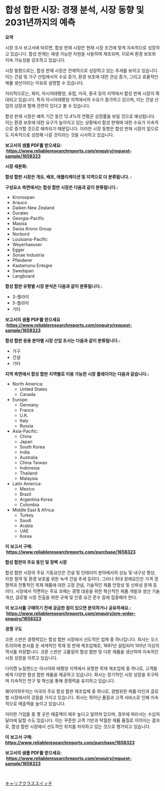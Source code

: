 <p><h1>합성 합판 시장: 경쟁 분석, 시장 동향 및 2031년까지의 예측</h1></p><p><strong>요약</strong></p>
<p><p>시장 조사 보고서에 따르면, 합성 판재 시장은 현재 시장 조건에 맞게 지속적으로 성장하고 있습니다. 합성 판재는 재생 가능한 자원을 사용하여 제조되며, 이로써 환경 보호와 지속 가능성을 강조하고 있습니다.</p><p>시장 동향으로는, 합성 판재 시장은 전체적으로 성장하고 있는 추세를 보이고 있습니다. 이는 건설 및 가구 산업에서의 수요 증가, 환경 보호에 대한 관심 증가, 그리고 효율적인 제품 생산이라는 이유로 설명할 수 있습니다.</p><p>지리적으로는, 북미, 아시아태평양, 유럽, 미국, 중국 등의 지역에서 합성 판재 시장이 확대되고 있습니다. 특히 아시아태평양 지역에서의 수요가 증가하고 있으며, 이는 건설 산업의 성장과 함께 관련이 있다고 볼 수 있습니다.</p><p>합성 판재 시장은 예측 기간 동안 12.4%의 연평균 성장률을 보일 것으로 예상됩니다. 이는 환경 보호에 대한 요구가 높아지고 있는 상황에서 합성 판재에 대한 수요가 지속적으로 증가할 것으로 예측되기 때문입니다. 이러한 시장 동향은 합성 판재 시장이 앞으로도 지속적으로 성장해 나갈 것이라는 것을 시사하고 있습니다.</p></p>
<p><strong>보고서의 샘플 PDF를 받으세요: &nbsp;<a href="https://www.reliableresearchreports.com/enquiry/request-sample/1658323">https://www.reliableresearchreports.com/enquiry/request-sample/1658323</a></strong></p>
<p><strong>시장 세분화:</strong></p>
<p><strong> 합성 합판 시장은 개요, 배포, 애플리케이션 및 지역으로 더 분류됩니다. :</strong></p>
<p><strong>구성요소 측면에서는 합성 합판 시장은 다음과 같이 분류됩니다.:</strong></p>
<p><ul><li>Kronospan</li><li>Arauco</li><li>Daiken New Zealand</li><li>Duratex</li><li>Georgia-Pacific</li><li>Masisa</li><li>Swiss Krono Group</li><li>Norbord</li><li>Louisiana-Pacific</li><li>Weyerhaeuser</li><li>Egger</li><li>Sonae Industria</li><li>Pfleiderer</li><li>Kastamonu Entegre</li><li>Swedspan</li><li>Langboard</li></ul></p>
<p><strong> 합성 합판 유형별 시장 분석은 다음과 같이 분류됩니다.:</strong></p>
<p><ul><li>3-플라이</li><li>5-플라이</li><li>기타</li></ul></p>
<p><strong>보고서의 샘플 PDF를 받으세요 :<a href="https://www.reliableresearchreports.com/enquiry/request-sample/1658323">https://www.reliableresearchreports.com/enquiry/request-sample/1658323</a></strong></p>
<p><strong> 합성 합판 응용 분야별 시장 산업 조사는 다음과 같이 분류됩니다.:</strong></p>
<p><ul><li>가구</li><li>건설</li><li>기타</li></ul></p>
<p><strong>지역 측면에서 합성 합판 지역별로 이용 가능한 시장 플레이어는 다음과 같습니다.:</strong></p>
<p><ul>
    <li>
        North America:
        <ul>
            <li>United States</li>
            <li>Canada</li>
        </ul>
    </li>
    <li>
        Europe:
        <ul>
            <li>Germany</li>
            <li>France</li>
            <li>U.K.</li>
            <li>Italy</li>
            <li>Russia</li>
        </ul>
    </li>
    <li>
        Asia-Pacific:
        <ul>
            <li>China</li>
            <li>Japan</li>
            <li>South Korea</li>
            <li>India</li>
            <li>Australia</li>
            <li>China Taiwan</li>
            <li>Indonesia</li>
            <li>Thailand</li>
            <li>Malaysia</li>
        </ul>
    </li>
    <li>
        Latin America:
        <ul>
            <li>Mexico</li>
            <li>Brazil</li>
            <li>Argentina Korea</li>
            <li>Colombia</li>
        </ul>
    </li>
    <li>
        Middle East & Africa:
        <ul>
            <li>Turkey</li>
            <li>Saudi</li>
            <li>Arabia</li>
            <li>UAE</li>
            <li>Korea</li>
        </ul>
    </li>
    </ul></p>
<p><strong>이 보고서 구매: &nbsp;<a href="https://www.reliableresearchreports.com/purchase/1658323">https://www.reliableresearchreports.com/purchase/1658323</a></strong></p>
<p><strong>합성 합판의 주요 동인 및 장벽 시장</strong></p>
<p><p>합성 합판 시장의 주요 기동요인은 건설 및 인테리어 분야에서의 성능 및 내구성 향상, 자원 절약 및 환경 보호를 위한 녹색 건설 추세 등이다. 그러나 최대 장애요인은 가격 경쟁력과 전통적인 목재 제품에 대한 고정 관념, 기술적인 제품 안정성 및 신뢰성 문제 등이다. 시장에서 직면하는 주요 과제는 경쟁 대응을 위한 혁신적인 제품 개발과 생산 기술 개선, 글로벌 시장 진출을 위한 규제 및 인증 요건 준수 등에 집중해야 한다.</p></p>
<p><strong>이 보고서를 구매하기 전에 궁금한 점이 있으면 문의하거나 공유하세요.: &nbsp;<a href="https://www.reliableresearchreports.com/enquiry/pre-order-enquiry/1658323">https://www.reliableresearchreports.com/enquiry/pre-order-enquiry/1658323</a></strong></p>
<p><strong>경쟁 구도</strong></p>
<p><p>코론 스판은 경쟁력있는 합성 합판 시장에서 선도적인 업체 중 하나입니다. 회사는 오스트리아에 본사를 둔 세계적인 목재 및 판재 제조업체로, 1897년 설립되어 100년 이상의 역사를 자랑합니다. 코론 스판은 고품질의 합성 합판 및 다른 제품을 생산하여 지속적인 시장 성장을 이루고 있습니다.</p><p>다이켄 뉴질랜드는 아시아와 태평양 지역에서 유명한 목재 제조업체 중 하나로, 고객들에게 다양한 합성 합판 제품을 제공하고 있습니다. 회사는 장기적인 시장 성장을 추구하며 지속적인 연구 및 혁신을 통해 경쟁력을 유지하고 있습니다.</p><p>웨이어하우저는 미국의 주요 합성 합판 제조업체 중 하나로, 광범위한 제품 라인과 글로벌 시장에서의 강점을 가지고 있습니다. 회사는 뛰어난 품질과 고객 서비스로 인해 지속적으로 매출액을 높이고 있습니다.</p><p>이러한 기업들 중 몇 곳은 매출액이 매우 높다고 알려져 있으며, 경우에 따라서는 수십억 달러에 달할 수도 있습니다. 이는 꾸준한 고객 기반과 탁월한 제품 품질로 이어지는 결과로, 합성 합판 시장에서 선도적인 위치를 차지하고 있는 것으로 평가되고 있습니다.</p></p>
<p><strong>이 보고서 구매: &nbsp; <a href="https://www.reliableresearchreports.com/purchase/1658323">https://www.reliableresearchreports.com/purchase/1658323</a></strong></p>
<p><strong>보고서의 샘플 PDF를 받으세요: &nbsp;<a href="https://www.reliableresearchreports.com/enquiry/request-sample/1658323">https://www.reliableresearchreports.com/enquiry/request-sample/1658323</a></strong><strong></strong></p>
<p>&nbsp;</p>
<p><p><a href="https://github.com/nemesis2824/Market-Research-Report-List-1/blob/main/876293513336.md">キャリアクラススイッチ</a></p></p>